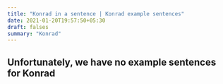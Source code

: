 ```yaml
---
title: "Konrad in a sentence | Konrad example sentences"
date: 2021-01-20T19:57:50+05:30
draft: falses
summary: "Konrad"
---
```

## Unfortunately, we have no example sentences for Konrad                 
